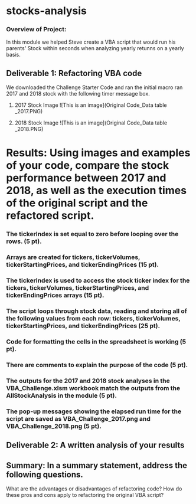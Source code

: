 # stocks-analysis
### Overview of Project: 
In this module we helped Steve create a VBA script that would run his parents' Stock within seconds when analyzing yearly retunns on a yearly basis. 
## Deliverable 1: Refactoring VBA code
We downloaded the Challenge Starter Code and ran the initial macro ran 2017 and 2018 stock with the following timer message box.

1. 2017 Stock Image 
![This is an image](Original Code_Data table _2017.PNG)

3. 2018 Stock Image
![This is an image](Original Code_Data table _2018.PNG)


# Results: Using images and examples of your code, compare the stock performance between 2017 and 2018, as well as the execution times of the original script and the refactored script.

### The tickerIndex is set equal to zero before looping over the rows. (5 pt).
### Arrays are created for tickers, tickerVolumes, tickerStartingPrices, and tickerEndingPrices (15 pt).
### The tickerIndex is used to access the stock ticker index for the tickers, tickerVolumes, tickerStartingPrices, and tickerEndingPrices arrays (15 pt).
### The script loops through stock data, reading and storing all of the following values from each row: tickers, tickerVolumes, tickerStartingPrices, and tickerEndingPrices (25 pt).
### Code for formatting the cells in the spreadsheet is working (5 pt).
### There are comments to explain the purpose of the code (5 pt).
### The outputs for the 2017 and 2018 stock analyses in the VBA_Challenge.xlsm workbook match the outputs from the AllStockAnalysis in the module (5 pt).
### The pop-up messages showing the elapsed run time for the script are saved as VBA_Challenge_2017.png and VBA_Challenge_2018.png (5 pt).
## Deliverable 2: A written analysis of your results
## Summary: In a summary statement, address the following questions.
What are the advantages or disadvantages of refactoring code?
How do these pros and cons apply to refactoring the original VBA script?
